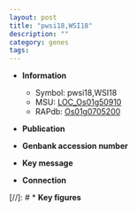 ```yaml
---
layout: post
title: "pwsi18,WSI18"
description: ""
category: genes
tags: 
---
```


* **Information**  
    + Symbol: pwsi18,WSI18  
    + MSU: [LOC_Os01g50910](http://rice.uga.edu/cgi-bin/ORF_infopage.cgi?orf=LOC_Os01g50910)  
    + RAPdb: [Os01g0705200](http://rapdb.dna.affrc.go.jp/viewer/gbrowse_details/irgsp1?name=Os01g0705200)  

* **Publication**  

* **Genbank accession number**  

* **Key message**  

* **Connection**  

[//]: # * **Key figures**  



